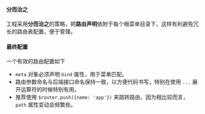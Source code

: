#### 分而治之

工程采用**分而治之**的策略，把**路由声明**依附于每个根菜单目录下，这样有利避免冗长的路由表配置，便于管理。

#### 最终配置

一个有效的路由配置如下

- `meta` 对象必须声明 `bind` 属性，用于菜单匹配。
- 路由参数命名与后端接口命名保持一致，以方便代码书写，特别在使用 `...` 展开运算符的时候特别有用。
- 推荐使用 `$router.push({name: 'app'})` 来跳转路由，因为相比较而言， `path` 属性变动会频繁些。

